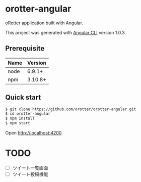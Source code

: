 # orotter-angular

oRotter application built with Angular.

This project was generated with [Angular CLI](https://github.com/angular/angular-cli) version 1.0.3.

## Prerequisite

|Name|Version|
| --- | --- |
|node|6.9.1+|
|npm|3.10.8+|


## Quick start

```sh
$ git clone https://github.com/orotter/orotter-angular.git
$ cd orotter-angular
$ npm install
$ npm start
```

Open [http://localhost:4200](http://localhost:4200).

# TODO

- [ ] ツイート一覧画面
- [ ] ツイート投稿機能